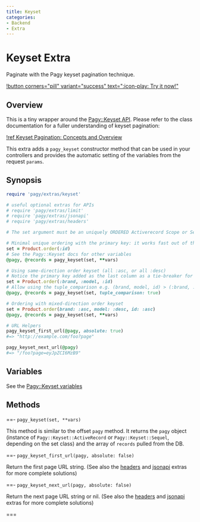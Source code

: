 ```yaml
---
title: Keyset
categories:
- Backend
- Extra
---
```


# Keyset Extra

Paginate with the Pagy keyset pagination technique. 

[!button corners="pill" variant="success" text=":icon-play: Try it now!"](/playground.md#3-demo-app)

## Overview

This is a tiny wrapper around the [Pagy::Keyset API](/docs/api/keyset.md). Please refer to the class documentation for a 
fuller understanding of keyset pagination:

[!ref Keyset Pagination: Concepts and Overview](/docs/api/keyset.md)

This extra adds a `pagy_keyset` constructor method that can be used in your controllers and provides the automatic setting of the 
variables from the request `params`.

## Synopsis

```ruby pagy.rb (initializer)
require 'pagy/extras/keyset'

# useful optional extras for APIs
# require 'pagy/extras/limit'
# require 'pagy/extras/jsonapi'
# require 'pagy/extras/headers'
```

```ruby Controller (action)
# The set argument must be an uniquely ORDERED Activerecord Scope or Sequel Dataset 

# Minimal unique ordering with the primary key: it works fast out of the box 
set = Product.order(:id)
# See the Pagy::Keyset docs for other variables
@pagy, @records = pagy_keyset(set, **vars)

# Using same-direction order keyset (all :asc, or all :desc) 
# Notice the primary key added as the last column as a tie-breaker for uniqueness
set = Product.order(:brand, :model, :id)
# Allow using the tuple_comparison e.g. (brand, model, id) > (:brand, :model, :id)
@pagy, @records = pagy_keyset(set, tuple_comparison: true)

# Ordering with mixed-direction order keyset
set = Product.order(brand: :asc, model: :desc, id: :asc) 
@pagy, @records = pagy_keyset(set, **vars)

# URL Helpers
pagy_keyset_first_url(@pagy, absolute: true)
#=> "http://example.com/foo?page" 

pagy_keyset_next_url(@pagy)
#=> "/foo?page=eyJpZCI6MzB9"
```

## Variables

See the [Pagy::Keyset variables](/docs/api/keyset.md#variables)

## Methods

==- `pagy_keyset(set, **vars)`

This method is similar to the offset `pagy` method. It returns the `pagy` object (instance of `Pagy::Keyset::ActiveRecord` or 
`Pagy::Keyset::Sequel`, depending on the set class) and the array of `records` pulled from the DB.

==- `pagy_keyset_first_url(pagy, absolute: false)`

Return the first page URL string. (See also the [headers](headers.md) and [jsonapi](jsonapi.md) extras for more complete solutions)

==- `pagy_keyset_next_url(pagy, absolute: false)`

Return the next page URL string or nil. (See also the [headers](headers.md) and [jsonapi](jsonapi.md) extras for more complete solutions)

===
